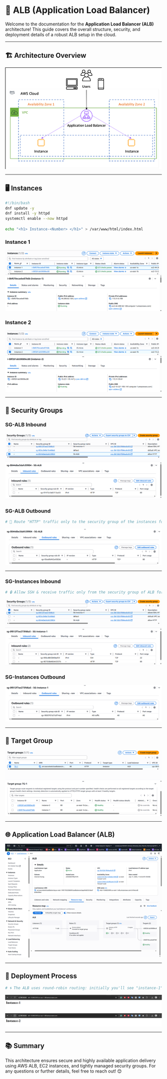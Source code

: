 # 🚀 ALB (Application Load Balancer)

Welcome to the documentation for the **Application Load Balancer (ALB)** architecture! This guide covers the overall structure, security, and deployment details of a robust ALB setup in the cloud. 

---

## 🏗️ Architecture Overview

![🖼️ Architecture Diagram](./assets/ALB-Architecture.png)

---

## 🖥️ Instances
```bash
#!/bin/bash
dnf update -y
dnf install -y httpd
systemctl enable --now httpd

echo "<h1> Instance-<Number> </h1>" > /var/www/html/index.html
```

### Instance 1
![🖼️ Instance 1](./assets/instance-1.png)

### Instance 2
![🖼️ Instance 2](./assets/instance-2.png)

---

## 🔐 Security Groups

### SG-ALB Inbound
![🖼️ SG-ALB Inbound](./assets/SG-ALB-Inbound.png)

### SG-ALB Outbound
```bash
# 🚦 Route "HTTP" traffic only to the security group of the instances for enhanced security
```
![🖼️ SG-ALB Outbound](./assets/SG-ALB-Outbound.png)

---

### SG-Instances Inbound
```bash
# 🔒 Allow SSH & receive traffic only from the security group of ALB for improved protection
```
![🖼️ SG-EC2-Inbound](./assets/SG-EC2-Inbound.png)

### SG-Instances Outbound
![🖼️ SG-EC2-Outbound](./assets/SG-EC2-Outbound.png)

---

## 🎯 Target Group

![🖼️ Target Group](./assets/Target-Group.png)

---

## 🌐 Application Load Balancer (ALB)

![🖼️ ALB](./assets/ALB.png)

---

## 🚚 Deployment Process
```bash
# 🌀 The ALB uses round-robin routing: initially you'll see "instance-1", and upon refreshing, it will display "instance-2".
```
![🖼️ Deployment Step 1](./assets/Deploy-1.png)
![🖼️ Deployment Step 2](./assets/Deploy-2.png)

---

## 📚 Summary

This architecture ensures secure and highly available application delivery using AWS ALB, EC2 instances, and tightly managed security groups. For any questions or further details, feel free to reach out! 😊